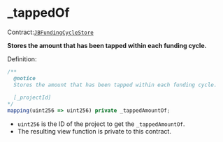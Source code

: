 # \_tappedOf

Contract:[`JBFundingCycleStore`](../)​

**Stores the amount that has been tapped within each funding cycle.**

Definition:

```javascript
/** 
  @notice
  Stores the amount that has been tapped within each funding cycle.
  
  [_projectId]
*/
mapping(uint256 => uint256) private _tappedAmountOf;
```

* `uint256` is the ID of the project to get the `_tappedAmountOf`.
* The resulting view function is private to this contract.




